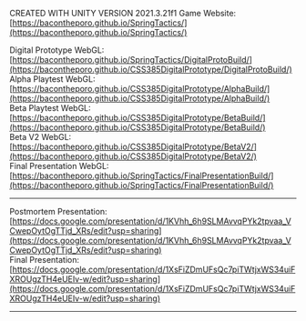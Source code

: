 CREATED WITH UNITY VERSION 2021.3.21f1
Game Website: [https://bacontheporo.github.io/SpringTactics/](https://bacontheporo.github.io/SpringTactics/) <br>

Digital Prototype WebGL: [https://bacontheporo.github.io/SpringTactics/DigitalProtoBuild/](https://bacontheporo.github.io/CSS385DigitalPrototype/DigitalProtoBuild/) <br>
Alpha Playtest WebGL: [https://bacontheporo.github.io/CSS385DigitalPrototype/AlphaBuild/](https://bacontheporo.github.io/CSS385DigitalPrototype/AlphaBuild/) <br>
Beta Playtest WebGL: [https://bacontheporo.github.io/CSS385DigitalPrototype/BetaBuild/](https://bacontheporo.github.io/CSS385DigitalPrototype/BetaBuild/) <br>
Beta V2 WebGL: [https://bacontheporo.github.io/CSS385DigitalPrototype/BetaV2/](https://bacontheporo.github.io/CSS385DigitalPrototype/BetaV2/) <br>
Final Presentation WebGL: [https://bacontheporo.github.io/SpringTactics/FinalPresentationBuild/](https://bacontheporo.github.io/SpringTactics/FinalPresentationBuild/)

***

Postmortem Presentation: [https://docs.google.com/presentation/d/1KVhh_6h9SLMAvvqPYk2tpvaa_VCwepOytOgTTjd_XRs/edit?usp=sharing](https://docs.google.com/presentation/d/1KVhh_6h9SLMAvvqPYk2tpvaa_VCwepOytOgTTjd_XRs/edit?usp=sharing) <br>
Final Presentation: [https://docs.google.com/presentation/d/1XsFiZDmUFsQc7piTWtjxWS34uiFXROUgzTH4eUEIv-w/edit?usp=sharing](https://docs.google.com/presentation/d/1XsFiZDmUFsQc7piTWtjxWS34uiFXROUgzTH4eUEIv-w/edit?usp=sharing)

***



